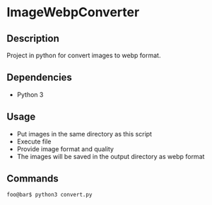 # ImageWebpConverter

## Description

Project in python for convert images to webp format.

## Dependencies

- Python 3

## Usage

- Put images in the same directory as this script
- Execute file
- Provide image format and quality
- The images will be saved in the output directory as webp format

## Commands

```console
foo@bar$ python3 convert.py
```
